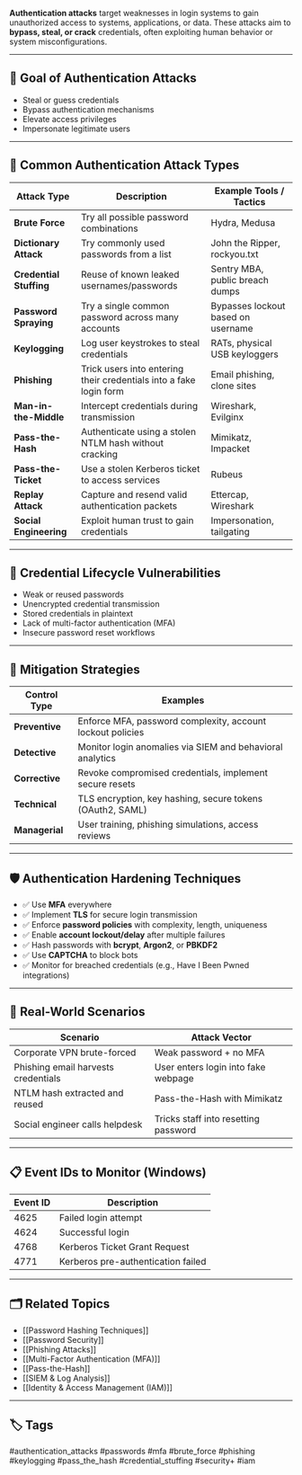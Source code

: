 **Authentication attacks** target weaknesses in login systems to gain unauthorized access to systems, applications, or data. These attacks aim to **bypass, steal, or crack** credentials, often exploiting human behavior or system misconfigurations.

---

## 🎯 Goal of Authentication Attacks

- Steal or guess credentials
- Bypass authentication mechanisms
- Elevate access privileges
- Impersonate legitimate users

---

## 🔐 Common Authentication Attack Types

| Attack Type             | Description                                                                | Example Tools / Tactics               |
|--------------------------|----------------------------------------------------------------------------|----------------------------------------|
| **Brute Force**          | Try all possible password combinations                                     | Hydra, Medusa                          |
| **Dictionary Attack**    | Try commonly used passwords from a list                                    | John the Ripper, rockyou.txt           |
| **Credential Stuffing**  | Reuse of known leaked usernames/passwords                                  | Sentry MBA, public breach dumps        |
| **Password Spraying**    | Try a single common password across many accounts                          | Bypasses lockout based on username     |
| **Keylogging**           | Log user keystrokes to steal credentials                                   | RATs, physical USB keyloggers          |
| **Phishing**             | Trick users into entering their credentials into a fake login form         | Email phishing, clone sites            |
| **Man-in-the-Middle**    | Intercept credentials during transmission                                  | Wireshark, Evilginx                    |
| **Pass-the-Hash**        | Authenticate using a stolen NTLM hash without cracking                     | Mimikatz, Impacket                     |
| **Pass-the-Ticket**      | Use a stolen Kerberos ticket to access services                            | Rubeus                                 |
| **Replay Attack**        | Capture and resend valid authentication packets                            | Ettercap, Wireshark                    |
| **Social Engineering**   | Exploit human trust to gain credentials                                    | Impersonation, tailgating              |

---

## 🔁 Credential Lifecycle Vulnerabilities

- Weak or reused passwords
- Unencrypted credential transmission
- Stored credentials in plaintext
- Lack of multi-factor authentication (MFA)
- Insecure password reset workflows

---

## 🧱 Mitigation Strategies

| Control Type     | Examples                                                       |
|------------------|----------------------------------------------------------------|
| **Preventive**   | Enforce MFA, password complexity, account lockout policies     |
| **Detective**    | Monitor login anomalies via SIEM and behavioral analytics      |
| **Corrective**   | Revoke compromised credentials, implement secure resets        |
| **Technical**    | TLS encryption, key hashing, secure tokens (OAuth2, SAML)      |
| **Managerial**   | User training, phishing simulations, access reviews            |

---

## 🛡️ Authentication Hardening Techniques

- ✅ Use **MFA** everywhere
- ✅ Implement **TLS** for secure login transmission
- ✅ Enforce **password policies** with complexity, length, uniqueness
- ✅ Enable **account lockout/delay** after multiple failures
- ✅ Hash passwords with **bcrypt**, **Argon2**, or **PBKDF2**
- ✅ Use **CAPTCHA** to block bots
- ✅ Monitor for breached credentials (e.g., Have I Been Pwned integrations)

---

## 🧠 Real-World Scenarios

| Scenario                           | Attack Vector                         |
|------------------------------------|----------------------------------------|
| Corporate VPN brute-forced         | Weak password + no MFA                |
| Phishing email harvests credentials| User enters login into fake webpage   |
| NTLM hash extracted and reused     | Pass-the-Hash with Mimikatz          |
| Social engineer calls helpdesk     | Tricks staff into resetting password |

---

## 📋 Event IDs to Monitor (Windows)

| Event ID | Description                       |
|----------|-----------------------------------|
| 4625     | Failed login attempt              |
| 4624     | Successful login                  |
| 4768     | Kerberos Ticket Grant Request     |
| 4771     | Kerberos pre-authentication failed|

---

## 🗂 Related Topics

- [[Password Hashing Techniques]]
- [[Password Security]]
- [[Phishing Attacks]]
- [[Multi-Factor Authentication (MFA)]]
- [[Pass-the-Hash]]
- [[SIEM & Log Analysis]]
- [[Identity & Access Management (IAM)]]

---

## 🏷 Tags

#authentication_attacks #passwords #mfa #brute_force #phishing #keylogging #pass_the_hash #credential_stuffing #security+ #iam
